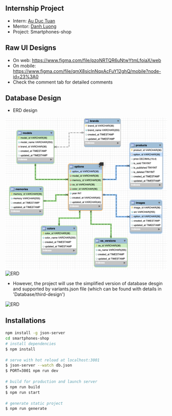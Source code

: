 ## Internship Project

- Intern: [Au Duc Tuan](https://github.com/ibenrique2510)
- Mentor: [Danh Luong](https://github.com/azltdanh)
- Project: Smartphones-shop

## Raw UI Designs

- On web: https://www.figma.com/file/pzoNRTQR6uNtwYtmLfoiaX/web
- On mobile: https://www.figma.com/file/qmX8siclnNqxAcFuY12ghQ/mobile?node-id=23%3A0
- Check the comment tab for detailed comments

## Database Design

- ERD design
 <img src="/Database/first-design/ERD.png">
 <img width="736" alt="ERD" src="https://user-images.githubusercontent.com/43056724/111940602-bf8f4d80-8b01-11eb-98dd-3a923911389d.png">

- However, the project will use the simplified version of database desgin and supported by variants.json file (which can be found with details in 'Database/third-design')
 <img width="449" alt="ERD" src="https://user-images.githubusercontent.com/43056724/111940637-d170f080-8b01-11eb-99be-84f49f1dbd29.png">

## Installations

```bash
npm install -g json-server
cd smartphones-shop
# install dependencies
$ npm install

# serve with hot reload at localhost:3001
$ json-server --watch db.json
$ PORT=3001 npm run dev

# build for production and launch server
$ npm run build
$ npm run start

# generate static project
$ npm run generate
```
